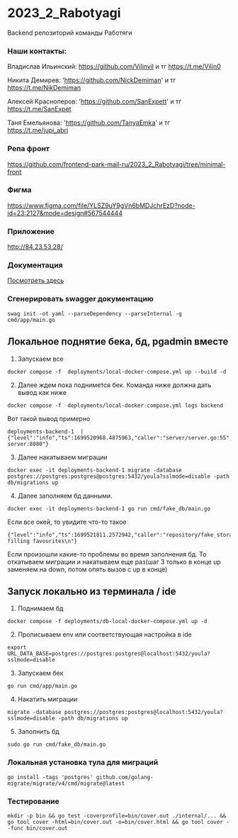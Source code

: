# 2023_2_Rabotyagi
Backend репозиторий команды Работяги

### Наши контакты:

Владислав Ильинский: https://github.com/Vilinvil и тг https://t.me/Vilin0

Никита Демирев: 'https://github.com/NickDemiman' и тг https://t.me/NikDemiman

Алексей Красноперов: 'https://github.com/SanExpett' и тг https://t.me/SanExpet

Таня Емельянова: 'https://github.com/TanyaEmka' и тг https://t.me/jupi_abri

### Репа фронт
https://github.com/frontend-park-mail-ru/2023_2_Rabotyagi/tree/minimal-front

### Фигма
https://www.figma.com/file/YLSZ9uY9gVn6bMDJchrEzD?node-id=23:2127&mode=design#567544444

### Приложение
http://84.23.53.28/

### Документация
[Посмотреть здесь](docs/swagger.yaml)

### Сгенерировать swagger документацию

```shell
swag init -ot yaml --parseDependency --parseInternal -g cmd/app/main.go
```

## Локальное поднятие бека, бд, pgadmin вместе
1. Запускаем  все
```shell
docker compose -f  deployments/local-docker-compose.yml up --build -d
```
2. Далее ждем пока поднимется бек. Команда ниже должна дать вывод как ниже 
```shell
docker compose -f  deployments/local-docker-compose.yml logs backend
```
Вот такой вывод примерно
```
deployments-backend-1  | {"level":"info","ts":1699520968.4875963,"caller":"server/server.go:55","msg":"Start server:8080"}
```
3. Далее накатываем миграции
```shell
docker exec -it deployments-backend-1 migrate -database postgres://postgres:postgres@postgres:5432/youla?sslmode=disable -path db/migrations up
```
4. Далее заполняем бд данными.
```shell
docker exec -it deployments-backend-1 go run cmd/fake_db/main.go
```
Если все окей, то увидите что-то такое
```
{"level":"info","ts":1699521811.2572942,"caller":"repository/fake_storage.go:305","msg":"end filling favourites\n"}
```
Если произошли какие-то проблемы во время заполнения бд. То откатываем миграции и накатываем еще раз(шаг 3 только в конце up заменяем на down, потом опять вызов с up в конце)
## Запуск локально из терминала / ide

1. Поднимаем бд
```shell
docker compose -f deployments/db-local-docker-compose.yml up -d
```
2. Прописываем env или соответствующая настройка в ide
```shell
export URL_DATA_BASE=postgres://postgres:postgres@localhost:5432/youla?sslmode=disable
```
3. Запускаем бек
```shell 
go run cmd/app/main.go
```
4. Накатить миграции
```shell
migrate -database postgres://postgres:postgres@localhost:5432/youla?sslmode=disable -path db/migrations up
```
5. Заполнить бд
```shell
sudo go run cmd/fake_db/main.go
```

### Локальная установка тула для миграций
```shell
go install -tags 'postgres' github.com/golang-migrate/migrate/v4/cmd/migrate@latest
```

### Тестирование 

```shell
mkdir -p bin && go test -coverprofile=bin/cover.out ./internal/... && go tool cover -html=bin/cover.out -o=bin/cover.html && go tool cover --func bin/cover.out
```
